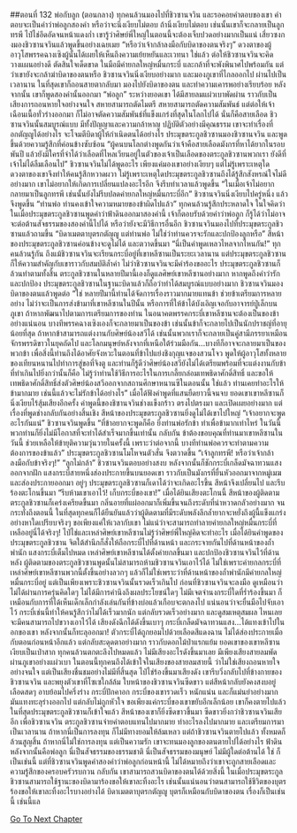 ##ตอนที่ 132 พ่อกับลูก (ตอนกลาง)
ทุกคนล้วนมองไปที่ชิวซานจวิน และรอคอยคำตอบของเขา
คำตอบจะเป็นคำว่าพ่อลูกสองคำ หรือว่าจะนิ่งเงียบไม่ตอบ
ถ้านิ่งเงียบไม่ตอบ เช่นนั้นเขาก็จะกลายเป็นลูกทรพี
ไป๋ไช่อึดอัดจนหน้าแดงก่ำ เขารู้ว่าศิษย์พี่ใหญ่ในตอนนี้จะต้องเจ็บปวดอย่างมากเป็นแน่
เสี่ยวซงกงมองชิวซานจวินแล้วพูดขึ้นอย่างเฉยเมย “หรือว่าเจ้ากล้าลงมือกับบิดาของตนจริงๆ”
ดวงตาของผู้อาวุโสพรรคฉางเซิงผู้นั้นได้เผยให้เห็นถึงความเย้ยหยันและเวทนา ใช่แล้ว ต่อให้ชิวซานจวินจะคิดวางแผนอย่างดี ตัดสินใจเด็ดขาด ในมือมีค่ายกลใหญ่หมื่นกระบี่ และกล้าที่จะพังพินาศไปพร้อมกัน แต่ว่าเขายังจะกล้าฆ่าบิดาของตนหรือ
ชิวซานจวินนิ่งเงียบอย่างมาก และมองภูเขาที่ไกลออกไป
ผ่านไปเป็นเวลานาน ในที่สุดเขาก็ถอนสายตากลับมา มองไปยังบิดาของตน และทำความเคารพอย่างเรียบร้อย
หลังจากนั้น เขาก็พูดสองคำนั้นออกมา “พ่อลูก”
ระหว่างยอดเขา ได้มีสายลมแผ่วเบาพัดผ่าน ราวกับเป็นเสียงการถอนหายใจอย่างจนใจ
สหายสามารถตัดไมตรี สหายสามารถตัดความสัมพันธ์ แต่ต่อให้เจ้าเฉือนเนื้อทั่วร่างออกมา ก็ไม่อาจตัดความสัมพันธ์ที่แข็งแกร่งที่สุดในโลกไปได้ นั่นก็คือสายเลือด
ชิวซานจวินนั้นสมบูรณ์แบบ มีทั้งปัญญาและความกล้าหาญ ปฏิบัติตัวอย่างมีคุณธรรม เขาจะทำเรื่องที่อกตัญญูได้อย่างไร จะโจมตีบิดาผู้ให้กำเนิดตนได้อย่างไร
ประมุขตระกูลชิวซานมองชิวซานจวิน และพูดขึ้นด้วยความรู้สึกที่ค่อนข้างซับซ้อน “ผู้คนบนโลกต่างพูดกันว่าเจ้าคือสายเลือดมังกรที่หาได้ยากในรอบพันปี แล้วยังมีใครที่จำได้ว่าเลือดที่ไหลเวียนอยู่ในตัวของเจ้าเป็นเลือดของตระกูลชิวซานพวกเรา ยังดีที่เจ้าไม่ได้ลืมเลือนไป”
ชิวซานจวินไม่ได้พูดอะไร เพียงแค่มองเขาอย่างเงียบๆ แต่ไม่รู้เพราะเหตุใด ดวงตาของเขาจึงทำให้คนรู้สึกหวาดผวา
ไม่รู้เพราะเหตุใดประมุขตระกูลชิวซานถึงได้รู้สึกสังหรณ์ใจไม่ดีอย่างมาก เขาไม่อยากให้เกิดการเปลี่ยนแปลงอะไรอีก จึงรีบทำเวลาแล้วพูดขึ้น “ในเมื่อเจ้าไม่อยากกลายมาเป็นลูกทรพี เช่นนั้นยังไม่รีบปลดค่ายกลใหญ่หมื่นกระบี่อีก”
ชิวซานจวินนิ่งเงียบไปครู่หนึ่ง แล้วจึงพูดขึ้น “ท่านพ่อ ท่านคงเข้าใจความหมายของข้าผิดไปแล้ว”
ทุกคนล้วนรู้สึกประหลาดใจ ในใจคิดว่าในเมื่อประมุขตระกูลชิวซานพูดคำว่าฟ้าดินออกมาสองคำนี้ เจ้าก็ตอบรับด้วยคำว่าพ่อลูก ก็รู้ได้ว่าไม่อาจจะต่อต้านสัจธรรมของสองคำนี้ไปได้ หรือว่ายังจะมีวิธีการอื่นอีก
ชิวซานจวินมองไปที่ประมุขตระกูลชิวซานแล้วถามขึ้น “บิดาเมตตาบุตรกตัญญู แต่ท่านพ่อ ไม่ใช่ว่าท่านควรจะรักและปกป้องลูกหรือ”
สีหน้าของประมุขตระกูลชิวซานค่อนข้างจะดูไม่ได้ และตวาดขึ้นมา “นี่เป็นคำพูดเหลวไหลจากไหนกัน!”
ทุกคนล้วนรู้กัน ถึงแม้ชิวซานจวินจะเรียนกระบี่อยู่ที่เขาหลีซานเป็นระยะเวลานาน แต่ประมุขตระกูลชิวซานก็ให้ความสำคัญกับเขาราวกับสมบัติล้ำค่า ไม่ว่าชิวซานจวินจะมีคำร้องขออะไร ประมุขตระกูลชิวซานก็ล้วนทำตามทั้งสิ้น ตระกูลชิวซานในหลายปีมานี้เองก็ดูแลศิษย์เขาหลีซานอย่างมาก หากพูดถึงคำว่ารักและปกป้อง ประมุขตระกูลชิวซานในฐานะบิดาแล้วก็ถือว่าทำได้สมบูรณ์แบบอย่างมาก
ชิวซานจวินมองบิดาของตนแล้วพูดต่อ “ใช่ หลายปีมานี้ท่านได้จัดการเรื่องราวมากมายแทนข้า ช่วยข้าเตรียมการหลายอย่าง ไม่ว่าจะเป็นการส่งข้ามาที่เขาหลีซานในปีนั้น หรือการที่ให้ข้าได้บังเอิญเจอกับอาจารย์ปู่เล็กบนภูเขา ถ้าหากพัฒนาไปตามการเตรียมการของท่าน ในอนาคตพรรคกระบี่เขาหลีซานจะต้องเป็นของข้าอย่างแน่นอน บางทีพรรคฉางเซิงเองก็จะกลายมาเป็นของข้า เช่นนั้นข้าก็จะกลายไปเป็นนักปราชญ์ที่อายุน้อยที่สุด ถ้าหากข้าสามารถแต่งงานกับศิษย์น้องสวีได้ เช่นนั้นพวกเราก็จะกลายเป็นคู่สามีภรรยาเหมือนจักรพรรดิขาวในยุคถัดไป และโลกมนุษย์หลังจากที่เหนือใต้ร่วมมือกัน...บางทีก็อาจจะกลายมาเป็นของพวกข้า เพื่อสิ่งนี้ท่านถึงได้อาศัยจังหวะในตอนที่ข้าไปแย่งชิงกุญแจของสวนโจว พูดให้ผู้อาวุโสทั้งหลายของเทียนหนานไปทำการสู่ขอที่จิงตู และท่านก็รู้ดีว่าศิษย์น้องสวียังไม่ได้เตรียมพร้อมที่จะแต่งงานกับข้า ที่ทำเกินไปยิ่งกว่านั้นก็คือ ไม่รู้ว่าท่านใช้วิธีการอะไรในการเกลี้ยกล่อมเทพธิดาศักดิ์สิทธิ์ และขอให้เทพธิดาศักดิ์สิทธิ์ส่งตัวศิษย์น้องสวีออกจากสถานศึกษาหนานซีในตอนนั้น ใช่แล้ว ท่านเคยทำอะไรให้ข้ามากมาย เช่นนี้แล้วจะไม่รักข้าได้อย่างไร”
เมื่อได้ฟังคำพูดที่แสนยืดยาวนี้จนจบ ยอดเขาเขาหลีซานก็นิ่งเงียบไร้สุ้มเสียงอีกครั้ง
คำพูดนี้ของชิซานจวินช่างแข็งกร้าว ตรงไปตรงมา และเปิดเผยอย่างมาก แต่เรื่องที่พูดช่างกลับกันอย่างสิ้นเชิง
สีหน้าของประมุขตระกูลชิวซานยิ่งดูไม่ได้เขาไปใหญ่ “เจ้าอยากจะพูดอะไรกันแน่”
ชิวซานจวินพูดขึ้น “ที่ข้าอยากจะพูดก็คือ ยิ่งท่านพ่อรักข้า ทำเพื่อข้ามากเท่าไหร่ ในวันนี้พวกท่านก็ยิ่งไม่มีโอกาสที่จะทำได้สำเร็จมากขึ้นเท่านั้น กลับกัน ข้าต้องขอบคุณที่ท่านมาเขาหลีซานในวันนี้ ช่วยเหลือให้ข้ายุติความวุ่นวายในครั้งนี้ เพราะว่าต่อจากนี้ บางทีท่านพ่อควรจะทำตามความต้องการของข้าแล้ว”
ประมุขตระกูลชิวซานโมโหจนตัวสั่น จึงตวาดขึ้น “เจ้าลูกทรพี! หรือว่าเจ้ากล้าลงมือกับข้าจริงๆ!”
“ลูกไม่กล้า” ชิวซานจวินตอบอย่างสงบ หลังจากนั้นก็ชักกระบี่เกล็ดมัจฉาทวนแสงออกจากฝัก
แสงกระบี่สายหนึ่งส่องประกายขึ้นบนยอดเขา ราวกับเป็นมังกรที่ยื่นหัวออกมาจากหมู่เมฆ และส่องประกายออกมา
อยู่ๆ ประมุขตระกูลชิวซานก็เดาได้ว่าจะเกิดอะไรขึ้น สีหน้าจึงเปลี่ยนไป และรีบร้องตะโกนขึ้นมา “รีบห้ามเขาเอาไว้! เก็บกระบี่ของเขา!”
เมื่อได้ยินเสียงตะโกนนี้ สีหน้าของผู้ติดตามตระกูลชิวซานก็เคร่งเครียดขึ้นมา กลิ่นอายที่แผ่ออกมาก็เพิ่มขึ้นจนถึงระดับที่น่าหวาดกลัวอย่างมาก
จนกระทั่งถึงตอนนี้ ในที่สุดทุกคนก็ได้ยืนยันแล้วว่าผู้ติดตามที่มีระดับพลังลึกล้ำยากจะหยั่งถึงผู้นี้แข็งแกร่งอย่างหาใดเปรียบจริงๆ ขอเพียงแค่ให้เวลากับเขา ไม่แน่ว่าจะสามารถทำลายค่ายกลใหญ่หมื่นกระบี่ที่เหลืออยู่นี่ได้จริงๆ!
ไป๋ไช่และเหล่าศิษย์เขาหลีซานไม่รู้ว่าศิษย์พี่ใหญ่คิดจะทำอะไร เมื่อได้ยินคำพูดของประมุขตระกูลชิวซาน จิตใต้สำนึกก็สั่งให้ถือกระบี่ไปที่ด้านหน้า และกระจายกันไปที่ด้านหน้าของถ้ำพำนัก
แสงกระบี่เต็มไปหมด เหล่าศิษย์เขาหลีซานได้ตั้งค่ายกลขึ้นมา และปกป้องชิวซานจวินไว้ที่ด้านหลัง
ผู้ติดตามของตระกูลชิวซานพูดนั้นไม่สามารถห้ามชิวซานจวินเอาไว้ได้
ไม่ใช่เพราะค่ายกลกระบี่ที่เหล่าศิษย์เขาหลีซานพวกนี้ตั้งขึ้นอย่างลวกๆ แล้วก็ไม่ใช่เพราะว่าที่ด้านหน้าของถ้ำพำนักมีค่ายกลใหญ่หมื่นกระบี่อยู่ แต่เป็นเพียงเพราะชิวซานจวินนั้นรวดเร็วเกินไป
ก่อนที่ชิวซานจวินจะลงมือ ดูเหมือนว่าไม่ได้ผ่านการครุ่นคิดใดๆ ไม่ได้มีการคำนึงถึงผลประโยชน์ใดๆ ไม่มีเจตจำนงกระบี่ใดที่ร่ำร้องขึ้นมา ก็เหมือนกับการที่ได้เห็นเด็กเล็กกำลังเล่นกันที่ข้างบ่อแล้วเกือบจะตกลงไป แน่นอนว่าจะยื่นมือไปจับเอาไว้ กระบี่เช่นนี้ทำให้คนรู้สึกว่าไม่ได้เร็วมากนัก แต่กลับรวดเร็วอย่างมาก และดูสมเหตุสมผล ไหนเลยจะมีคนสามารถไปขวางเอาไว้ได้
เสียงดังฉึกได้ดังขึ้นเบาๆ
กระบี่เกล็ดมัจฉาทวนแสง...ได้แทงเข้าไปในอกของเขา หลังจากนั้นก็ทะลุออกมา!
ตัวกระบี่ได้ถูกยอมไปด้วยเลือดสีแดงฉาน ไม่ได้ส่องประกายเมื่อกับตอนก่อนหน้าอีกแล้ว แต่กลับสะดุดตาอย่างมาก ราวกับดอกไม้ป่าแรกแย้ม
ยอดเขาของเขาหลีซานเงียบเป็นเป่าสาก
ทุกคนล้วนตกตะลึงไปหมดแล้ว
ไม่มีเสียงอะไรดังขึ้นมาเลย มีเพียงเสียงสายลมพัดผ่านภูเขาอย่างแผ่วเบา
ในตอนนี้ทุกคนถึงได้เข้าใจในเสียงของสายลมสายนี้ ว่าไม่ใช่เสียงถอนหายใจอย่างจนใจ แต่เป็นเสียงชื่นชมอย่างไม่มีที่สิ้นสุด
ไป๋ไช่ร้องขึ้นมาเสียงดัง เขารีบวิ่งกลับไปที่ข้างกายของชิวซานจวิน และพยุงตัวเขาที่โซเซใกล้ล้ม
ใบหน้าของชิวซานจวินซีดขาว แต่สีหน้ากลับยังคงสงบอยู่ เลือดสดๆ อาบย้อมไปครึ่งร่าง กระบี่ปักคาอก
กระบี่ของเขารวดเร็ว หนักแน่น และก็แม่นยำอย่างมาก มันแทงทะลุร่างออกไป แต่กลับไม่ถูกหัวใจ
ขอเพียงแค่กระบี่ของเขาขยับอีกเล็กน้อย เขาก็คงตายไปแล้ว
ในที่สุดประมุขตระกูลชิวซานก็เข้าใจแล้ว สีหน้าของเขาก็ยิ่งซีดขาวขึ้นมา ซีดขาวยิ่งกว่าชิวซานจวินเสียอีก
เพื่อชิวซานจวิน ตระกูลชิวซานจ่ายค่าตอบแทนไปมากมาย ทำอะไรลงไปมากมาย และเตรียมการมาเป็นเวลานาน
ถ้าหากนี่เป็นการลงทุน ก็ไม่มีทางยอมให้ล้มเหลว แต่ถ้าชิวซานจวินตายไปแล้ว ทั้งหมดก็ล้วนสูญสิ้น
ถ้าหากนี่ไม่ใช่การลงทุน แต่เป็นความรัก เขาจะทนมองลูกของตนตายไปได้อย่างไร
ฟ้าดิน หลังจากนั้นคือพ่อลูก
นี่เป็นสัจธรรมของธรรมชาติ นี่เป็นสัจธรรมของมนุษย์
ไม่มีผู้ใดต่อต้านได้
ใช่ ก็เป็นเช่นนี้
แต่ที่ชิวซานจวินพูดคำสองคำว่าพ่อลูกก่อนหน้านี้ ไม่ได้หมายถึงว่าเขาจะถูกสายเลือดและความรู้สึกของครอบครัวรบกวน กลับกัน เขาสามารถสวนบิดาของตนได้ด้วยสิ่งนี้ ในเมื่อประมุขตระกูลชิวซานสามารถใช้ฐานะของบิดามาร้องขอให้เขาละทิ้งอะไร เช่นนั้นแน่นอนว่าตนสามารถใช้ชีวิตของบุตรร้องขอให้เขาละทิ้งอะไรบางอย่างได้
บิดาเมตตาบุตรกตัญญู
บุตรก็เหมือนกับบิดาของตน
เรื่องก็เป็นเช่นนี้
เช่นนี้แล


[Go To Next Chapter]( ./419.md)